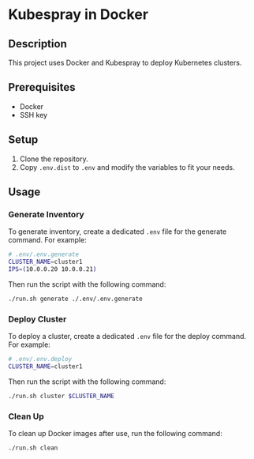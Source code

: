 # Kubespray in Docker

## Description

This project uses Docker and Kubespray to deploy Kubernetes clusters.

## Prerequisites

- Docker
- SSH key

## Setup

1. Clone the repository.
2. Copy `.env.dist` to `.env` and modify the variables to fit your needs.

## Usage

### Generate Inventory

To generate inventory, create a dedicated `.env` file for the generate command. For example:

```sh
# .env/.env.generate
CLUSTER_NAME=cluster1
IPS=(10.0.0.20 10.0.0.21)
```

Then run the script with the following command:

```bash
./run.sh generate ./.env/.env.generate
```

### Deploy Cluster

To deploy a cluster, create a dedicated `.env` file for the deploy command. For example:

```sh
# .env/.env.deploy
CLUSTER_NAME=cluster1
```

Then run the script with the following command:

```bash
./run.sh cluster $CLUSTER_NAME
```

### Clean Up

To clean up Docker images after use, run the following command:

```bash
./run.sh clean
```

